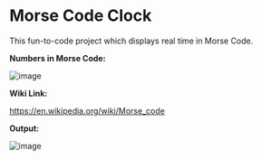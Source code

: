 # Morse Code Clock

This fun-to-code project which displays real time in Morse Code.

**Numbers in Morse Code:**

![image](https://github.com/chetanpatil13/MorseCodeClock/assets/6321740/64c11f0d-455a-4bcd-ab9a-b0f43382d092)

**Wiki Link:**

https://en.wikipedia.org/wiki/Morse_code

**Output:**

![image](https://github.com/chetanpatil13/MorseCodeClock/assets/6321740/c2d6d518-e2f1-49e2-8488-864a4f4711a7)





